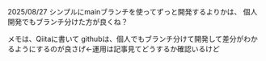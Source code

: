 2025/08/27
シンプルにmainブランチを使ってずっと開発するよりかは、
個人開発でもブランチ分けた方が良くね？

メモは、Qiitaに書いて
githubは、個人でもブランチ分けて開発して差分がわかるようにするのが良さげ←運用は記事見てどうするか確認いるけど
